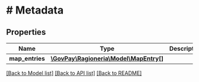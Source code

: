 # # Metadata

## Properties

Name | Type | Description | Notes
------------ | ------------- | ------------- | -------------
**map_entries** | [**\GovPay\Ragioneria\Model\MapEntry[]**](MapEntry.md) |  | [optional]

[[Back to Model list]](../../README.md#models) [[Back to API list]](../../README.md#endpoints) [[Back to README]](../../README.md)
